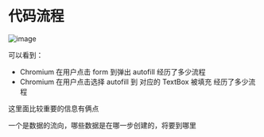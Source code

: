 # 代码流程
![image](https://github.com/Leteno/blog/assets/25839908/0d5932c5-04af-43bc-9423-5023a0d69d7c)

可以看到：
* Chromium 在用户点击 form 到弹出 autofill 经历了多少流程
* Chromium 在用户点击选择 autofill 到 对应的 TextBox 被填充 经历了多少流程

这里面比较重要的信息有俩点

一个是数据的流向，哪些数据是在哪一步创建的，将要到哪里
